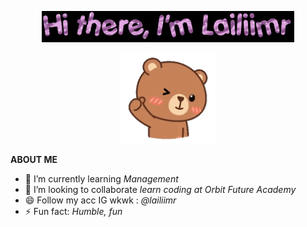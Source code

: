 <p align="center"><a href="https://lailiimr.github.io"><img width="80%" src="text (2).gif" /></a></p>
<p align="center"><a href="https://lailiimr.github.io"><img width="30%" src="bear-hug-unscreen.gif" /></a></p>

**ABOUT ME**
- 🌱 I’m currently learning *Management*
- 👯 I’m looking to collaborate *learn coding at Orbit Future Academy*
- 😄 Follow my acc IG wkwk : *@lailiimr*
- ⚡ Fun fact: *Humble, fun*
